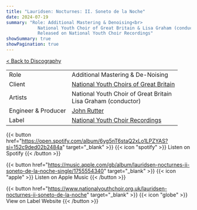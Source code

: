 ```yaml
---
title: "Lauridsen: Nocturnes: II. Soneto de la Noche"
date: 2024-07-19
summary: "Role: Additional Mastering & Denoising<br>
            National Youth Choir of Great Britain & Lisa Graham (conductor)<br>
            Released on National Youth Choir Recordings"
showSummary: true
showPagination: true
---
```

[< Back to Discography](/discography)

| | |
|-|-|
|Role|Additional Mastering & De-Noising|
|Client|[National Youth Choirs of Great Britain](https://www.nationalyouthchoir.org.uk)|
|Artists|National Youth Choir of Great Britain<br>Lisa Graham (conductor)|
|Engineer & Producer|[John Rutter](https://johnrutter.com/)|
|Label|[National Youth Choir Recordings](https://www.nationalyouthchoir.org.uk/recordings)

{{< button href="https://open.spotify.com/album/6yg5nT6staQ2xLo1LPZYAS?si=152c9ded02b2484a" target="_blank" >}}
{{< icon "spotify" >}} Listen on Spotify
{{< /button >}}

{{< button href="https://music.apple.com/gb/album/lauridsen-nocturnes-ii-soneto-de-la-noche-single/1755554340" target="_blank" >}}
{{< icon "apple" >}} Listen on Apple Music
{{< /button >}}

{{< button href="https://www.nationalyouthchoir.org.uk/lauridsen-nocturnes-ii-soneto-de-la-noche" target="_blank" >}}
{{< icon "globe" >}} View on Label Website
{{< /button >}}
